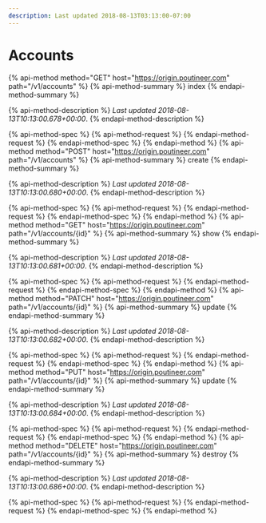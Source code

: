 ```yaml
---
description: Last updated 2018-08-13T03:13:00-07:00
---
```


# Accounts

{% api-method method="GET" host="https://origin.poutineer.com" path="/v1/accounts" %}
  {% api-method-summary %}
    index
  {% endapi-method-summary %}

  {% api-method-description %}
    *Last updated <time time="2018-08-13T10:13:00.678+00:00">2018-08-13T10:13:00.678+00:00</time>*.
  {% endapi-method-description %}

  {% api-method-spec %}
    {% api-method-request %}
    {% endapi-method-request %}
  {% endapi-method-spec %}
{% endapi-method %}
{% api-method method="POST" host="https://origin.poutineer.com" path="/v1/accounts" %}
  {% api-method-summary %}
    create
  {% endapi-method-summary %}

  {% api-method-description %}
    *Last updated <time time="2018-08-13T10:13:00.680+00:00">2018-08-13T10:13:00.680+00:00</time>*.
  {% endapi-method-description %}

  {% api-method-spec %}
    {% api-method-request %}
    {% endapi-method-request %}
  {% endapi-method-spec %}
{% endapi-method %}
{% api-method method="GET" host="https://origin.poutineer.com" path="/v1/accounts/{id}" %}
  {% api-method-summary %}
    show
  {% endapi-method-summary %}

  {% api-method-description %}
    *Last updated <time time="2018-08-13T10:13:00.681+00:00">2018-08-13T10:13:00.681+00:00</time>*.
  {% endapi-method-description %}

  {% api-method-spec %}
    {% api-method-request %}
    {% endapi-method-request %}
  {% endapi-method-spec %}
{% endapi-method %}
{% api-method method="PATCH" host="https://origin.poutineer.com" path="/v1/accounts/{id}" %}
  {% api-method-summary %}
    update
  {% endapi-method-summary %}

  {% api-method-description %}
    *Last updated <time time="2018-08-13T10:13:00.682+00:00">2018-08-13T10:13:00.682+00:00</time>*.
  {% endapi-method-description %}

  {% api-method-spec %}
    {% api-method-request %}
    {% endapi-method-request %}
  {% endapi-method-spec %}
{% endapi-method %}
{% api-method method="PUT" host="https://origin.poutineer.com" path="/v1/accounts/{id}" %}
  {% api-method-summary %}
    update
  {% endapi-method-summary %}

  {% api-method-description %}
    *Last updated <time time="2018-08-13T10:13:00.684+00:00">2018-08-13T10:13:00.684+00:00</time>*.
  {% endapi-method-description %}

  {% api-method-spec %}
    {% api-method-request %}
    {% endapi-method-request %}
  {% endapi-method-spec %}
{% endapi-method %}
{% api-method method="DELETE" host="https://origin.poutineer.com" path="/v1/accounts/{id}" %}
  {% api-method-summary %}
    destroy
  {% endapi-method-summary %}

  {% api-method-description %}
    *Last updated <time time="2018-08-13T10:13:00.686+00:00">2018-08-13T10:13:00.686+00:00</time>*.
  {% endapi-method-description %}

  {% api-method-spec %}
    {% api-method-request %}
    {% endapi-method-request %}
  {% endapi-method-spec %}
{% endapi-method %}
